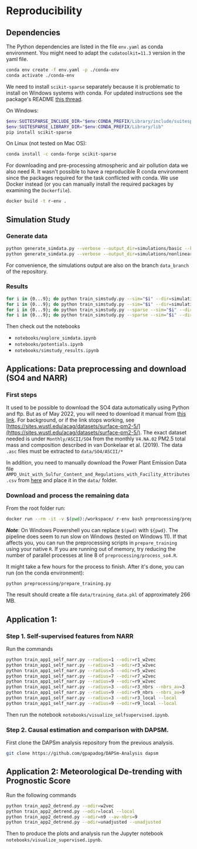 # Reproducibility

## Dependencies

The Python dependencies are listed in the file `env.yaml` as conda environment. You might need to adapt the `cudatoolkit=11.3` version in the yaml file.

```bash
conda env create -f env.yaml -p ./conda-env
conda activate ./conda-env
```
We need to install `scikit-sparse` separately because it is problematic to install on Windows systems with conda. For updated instructions see the package's README [this thread](https://github.com/scikit-sparse/scikit-sparse).

On Windows:

```powershell
$env:SUITESPARSE_INCLUDE_DIR="$env:CONDA_PREFIX/Library/include/suitesparse"
$env:SUITESPARSE_LIBRARY_DIR="$env:CONDA_PREFIX/Library/lib"
pip install scikit-sparse
```

On Linux (not tested on Mac OS):
```bash
conda install -c conda-forge scikit-sparse
```

For downloading and pre-processing atmospheric and air pollution data we also need R. It wasn't possible to have a reproducible R conda environment since the packages required for the task conflicted with conda. We use Docker instead (or you can manually install the required packages by examining the `Dockerfile`).

```bash
docker build -t r-env .
```

## Simulation Study

### Generate data

```bash
python generate_simdata.py --verbose --output_dir=simulations/basic --ksize=13 --nsims=10
python generate_simdata.py --verbose --output_dir=simulations/nonlinear --ksize=13 --nsims=10 --nonlinear
```

For convenience, the simulations output are also on the branch `data_branch` of the repository.


### Results
```bash
for i in {0...9}; do python train_simstudy.py --sim="$i" --dir=simulations/basic --output=results/simstudy/basic --epochs 20000; done 
for i in {0...9}; do python train_simstudy.py --sim="$i" --dir=simulations/nonlinear --output=results/simstudy/nonlinear --epochs 20000; done
for i in {0...9}; do python train_simstudy.py --sparse --sim="$i" --dir=simulations/basic --output=results/simstudy/basic_sparse --epochs 10000; done 
for i in {0...9}; do python train_simstudy.py --sparse --sim="$i" --dir=simulations/nonlinear --output=results/simstudy/nonlinear_sparse --epochs 10000; done 
```

Then check out the notebooks
* `notebooks/explore_simdata.ipynb`
* `notebooks/potentials.ipynb`
* `notebooks/simstudy_results.ipynb`


## Applications: Data preprocessing and download (SO4 and NARR)


### First steps
It used to be possible to download the SO4 data automatically using Python and ftp. But as of May 2022, you will need to download it manual from [this link](https://wustl.box.com/s/wk3144jc6xfy6ujfvyv5m2yfk33nz2nn). For background, or if the link stops working, see [https://sites.wustl.edu/acag/datasets/surface-pm2-5/](https://sites.wustl.edu/acag/datasets/surface-pm2-5/). The exact dataset needed is under `Monthly/ASCII/SO4` from the monthly `V4.NA.02` PM2.5 total mass and composition described in van Donkelaar et al. (2019). The data `.asc` files must be extracted to `data/SO4/ASCII/*`

In addition, you need to manually download the Power Plant Emission Data file `AMPD_Unit_with_Sulfur_Content_and_Regulations_with_Facility_Attributes.csv` from [here](https://dataverse.harvard.edu/dataset.xhtml?persistentId=doi:10.7910/DVN/M3D2NR) and place it in the  `data/` folder.

### Download and process the remaining data

From the root folder run:

```bash
docker run --rm -it -v $(pwd):/workspace/ r-env bash preprocessing/preprocess_raw.sh
```
***Note***: On Windows Powershell you can replace `$(pwd)` with `${pwd}`. The pipeline does seem to run slow on Windows (tested on Windows 11). If that affects you, you can run the preprocessing scripts in `prepare_training` using your native `R`. If you are running out of memory, try reducing the number of parallel processes at line 8 of `preprocessing/process_so4.R`.


It might take a few hours for the process to finish. After it's done, you can run (on the conda environment):

```
python preprocessing/prepare_training.py
```

The result should create a file `data/training_data.pkl` of approximately 266 MB.

## Application 1:

### Step 1. Self-supervised features from NARR

Run the commands
```bash
python train_app1_self_narr.py --radius=1 --odir=r1_w2vec
python train_app1_self_narr.py --radius=3 --odir=r3_w2vec
python train_app1_self_narr.py --radius=5 --odir=r5_w2vec
python train_app1_self_narr.py --radius=7 --odir=r7_w2vec
python train_app1_self_narr.py --radius=9 --odir=r9_w2vec
python train_app1_self_narr.py --radius=3 --odir=r3_nbrs --nbrs_av=3
python train_app1_self_narr.py --radius=9 --odir=r9_nbrs --nbrs_av=9
python train_app1_self_narr.py --radius=3 --odir=r3_local --local
python train_app1_self_narr.py --radius=9 --odir=r9_local --local
```
Then run the notebook `notebooks/visualize_selfsupervised.ipynb`.

### Step 2. Causal estimation and comparison with DAPSM.

First clone the DAPSm analysis repository from the previous analysis.

```bash
git clone https://github.com/gpapadog/DAPSm-Analysis dapsm
```

## Application 2: Meteorological De-trending with Prognostic Score

Run the following commands

```bash
python train_app2_detrend.py --odir=w2vec
python train_app2_detrend.py --odir=local --local
python train_app2_detrend.py --odir=n9 --av-nbrs=9
python train_app2_detrend.py --odir=unadjusted --unadjusted
```

Then to produce the plots and analysis run the Jupyter notebook `notebooks/visualize_supervised.ipynb`.